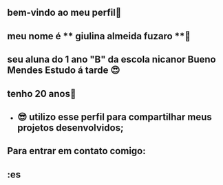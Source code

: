 ## bem-vindo ao meu perfil💙

 ## meu nome é ** giulina almeida fuzaro **🤎

## seu aluna do 1 ano "B" da escola nicanor Bueno Mendes Estudo á tarde 😍
 ## tenho 20 anos🖤 
 - ## 😎 utilizo esse perfil para compartilhar meus projetos desenvolvidos;

## Para entrar em contato comigo:
## :es

